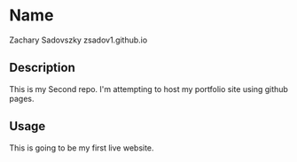 # Name
Zachary Sadovszky
zsadov1.github.io

## Description

This is my Second repo.  I'm attempting to host my portfolio site using github pages.

## Usage

This is going to be my first live website. 
